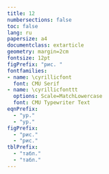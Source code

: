 ```yaml
---
title: 12
numbersections: false
toc: false
lang: ru
papersize: a4
documentclass: extarticle
geometry: margin=2cm
fontsize: 12pt
figPrefix: "рис. "
fontfamilies:
- name: \cyrillicfont
  font: CMU Serif
- name: \cyrillicfonttt
  options: Scale=MatchLowercase
  font: CMU Typewriter Text
eqnPrefix:
  - "ур."
  - "ур."
figPrefix:
  - "рис."
  - "рис."
tblPrefix:
  - "табл."
  - "табл."
---
```

